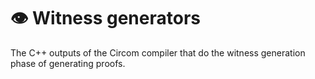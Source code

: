 # 👁️ Witness generators

The C++ outputs of the Circom compiler that do the witness generation phase of generating proofs.
